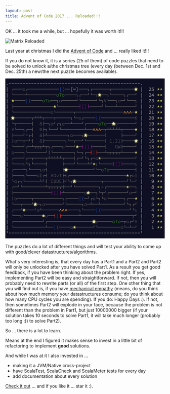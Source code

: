 ```yaml
---
layout: post
title: Advent of Code 2017 ... Reloaded!!!
---
```

OK ... it took me a while, but ... hopefully it was worth it!!!

![Matrix Reloaded](http://4.bp.blogspot.com/-_Ytk8mebsng/TvN56L3aHoI/AAAAAAAAHjc/lPKJfTklQAA/s1600/37.jpg)

Last year at christmas I did the [Advent of Code](https://adventofcode.com) and ... really liked it!!!

If you do not know it, it is a series (25 of them) of code puzzles that need to be solved to unlock a/the christmas tree (every day (between Dec. 1st and Dec. 25th) a new/the next puzzle becomes available).

![Christmas Tree](/images/2018-05-24-aoc-reloaded/tree.png)

The puzzles do a lot of different things and will test your ability to come up with good/clever datastructures/algorithms.

What's very interesting is, that every day has a Part1 and a Part2 and Part2 will only be unlocked after you have solved Part1. As a result you get good feedback, if you have been thinking about the problem right. If yes, implementing Part2 will be easy and straightforward. If not, then you will probably need to rewrite parts (or all) of the first step. One other thing that you will find out is, if you have [mechanical empathy](https://mechanical-sympathy.blogspot.ie) (means, do you think about how much memory your datastructures consume; do you think about how many CPU cycles you are spending). If you do: Happy Days :). If not, then sometimes Part2 will explode in your face, because the problem is not different than the problem in Part1, but just 10000000 bigger (if your solution takes 10 seconds to solve Part1, it will take much longer (probably too long :)) to solve Part2).

So ... there is a lot to learn.

Means at the end I figured it makes sense to invest in a little bit of refactoring to implement **good** solutions.

And while I was at it I also invested in ...

* making it a JVM/Native cross-project
* have ScalaTest, ScalaCheck and ScalaMeter tests for every day
* add documentation about every solution

[Check it out](https://github.com/rolandtritsch/scala-aoc-2017) ... and if you like it ... star it :).
